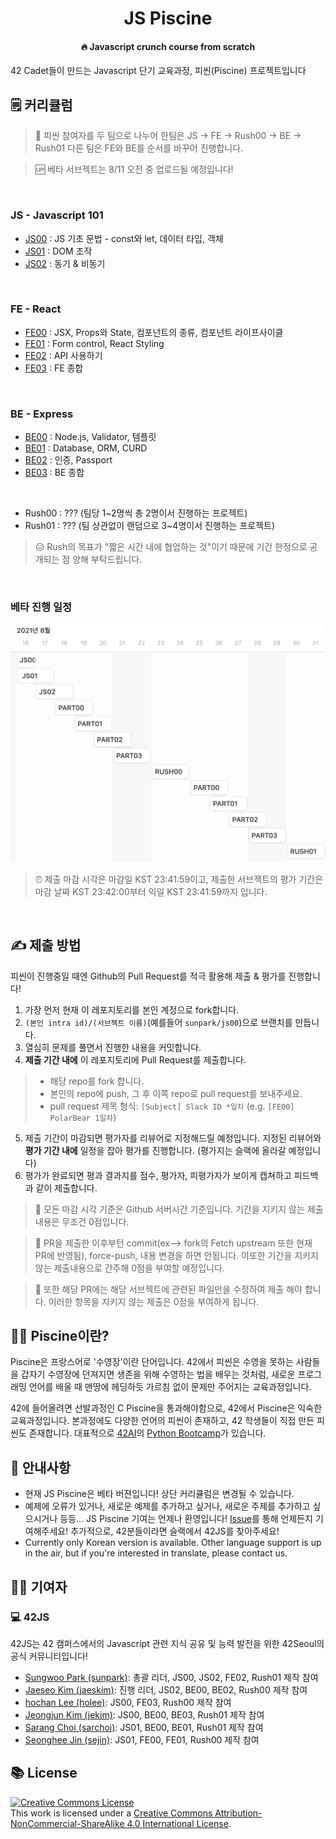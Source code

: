 <h1 align="center">JS Piscine</h1>
<h4 align="center">🔥 Javascript crunch course from scratch</h4>

42 Cadet들이 만드는 Javascript 단기 교육과정, 피씬(Piscine) 프로젝트입니다<br>

## 🗒 커리큘럼

> 🏃 피씬 참여자를 두 팀으로 나누어 한팀은 JS -> FE -> Rush00 -> BE -> Rush01 다른 팀은 FE와 BE를 순서를 바꾸어 진행합니다.

> 🆙 베타 서브젝트는 8/11 오전 중 업로드될 예정입니다!

<br>

### JS - Javascript 101
* [JS00](js00) : JS 기초 문법 - const와 let, 데이터 타입, 객체
* [JS01](js01) : DOM 조작
* [JS02](js02) : 동기 & 비동기

<br>

### FE - React
* [FE00](fe00) : JSX, Props와 State, 컴포넌트의 종류, 컴포넌트 라이프사이클
* [FE01](fe01) : Form control, React Styling
* [FE02](fe02) : API 사용하기
* [FE03](fe03) : FE 종합

<br>

### BE - Express
* [BE00](be00) : Node.js, Validator, 템플릿
* [BE01](be01) : Database, ORM, CURD
* [BE02](be02) : 인증, Passport
* [BE03](be03) : BE 종합

<br>

* Rush00 : ??? (팀당 1~2명씩 총 2명이서 진행하는 프로젝트)
* Rush01 : ??? (팀 상관없이 랜덤으로 3~4명이서 진행하는 프로젝트)

> 😥 Rush의 목표가 "짧은 시간 내에 협업하는 것"이기 때문에 기간 한정으로 공개되는 점 양해 부탁드립니다.

<br>

### 베타 진행 일정
![](images/beta_schedule.png)

> ⏰ 제출 마감 시각은 마감일 KST 23:41:59이고, 제출한 서브젝트의 평가 기간은 마감 날짜 KST 23:42:00부터 익일 KST 23:41:59까지 입니다.

<br>

## ✍️ 제출 방법
피씬이 진행중일 때엔 Github의 Pull Request를 적극 활용해 제출 & 평가를 진행합니다!

1. 가장 먼저 현재 이 레포지토리를 본인 계정으로 fork합니다.
2. `(본인 intra id)/(서브젝트 이름)`(예를들어 `sunpark/js00`)으로 브랜치를 만듭니다.
3. 열심히 문제를 풀면서 진행한 내용을 커밋합니다.
4. **제출 기간 내에** 이 레포지토리에 Pull Request를 제출합니다.
  > - 해당 repo를 fork 합니다.
  > - 본인의 repo에 push, 그 후 이쪽 repo로 pull request를 보내주세요.
  > - pull request 제목 형식: `[Subject] Slack ID *일차` (e.g. `[FE00] PolarBear 1일차`)
5. 제출 기간이 마감되면 평가자를 리뷰어로 지정해드릴 예정입니다. 지정된 리뷰어와 **평가 기간 내에** 일정을 잡아 평가를 진행합니다. (평가지는 슬랙에 올라갈 예정입니다)
6. 평가가 완료되면 평과 결과지를 점수, 평가자, 피평가자가 보이게 캡쳐하고 피드백과 같이 제출합니다.

> 🚨 모든 마감 시각 기준은 Github 서버시간 기준입니다. 기간을 지키지 않는 제출내용은 무조건 0점입니다.

> 🚨 PR을 제출한 이후부턴 commit(ex--> fork의 Fetch upstream 또한 현재 PR에 반영됨), force-push, 내용 변경을 하면 안됩니다. 이또한 기간을 지키지 않는 제출내용으로 간주해 0점을 부여할 예정입니다.

> 🚨 또한 해당 PR에는 해당 서브젝트에 관련된 파일만을 수정하여 제출 해야 합니다. 이러한 항목을 지키지 않는 제출은 0점을 부여하게 됩니다.

## 🏊‍♀️ Piscine이란?

Piscine은 프랑스어로 '수영장'이란 단어입니다. 42에서 피씬은 수영을 못하는 사람들을 갑자기 수영장에 던져지면 생존을 위해 수영하는 법을 배우는 것처럼, 새로운 프로그래밍 언어를 배울 때 맨땅에 헤딩하듯 가르침 없이 문제만 주어지는 교육과정입니다.

42에 들어올려면 선발과정인 C Piscine을 통과해야함으로, 42에서 Piscine은 익숙한 교육과정입니다. 본과정에도 다양한 언어의 피씬이 존재하고, 42 학생들이 직접 만든 피씬도 존재합니다. 대표적으로 [42AI](https://github.com/42-AI)의 [Python Bootcamp](https://github.com/42-AI/bootcamp_python)가 있습니다.

## 📢 안내사항

- 현재 JS Piscine은 베타 버젼입니다! 상단 커리큘럼은 변경될 수 있습니다.
- 예제에 오류가 있거나, 새로운 예제를 추가하고 싶거나, 새로운 주제를 추가하고 싶으시거나 등등... JS Piscine 기여는 언제나 환영입니다! [Issue](https://github.com/42js/piscine/issues)를 통해 언제든지 기여해주세요! 추가적으로, 42분들이라면 슬랙에서 42JS를 찾아주세요!
- Currently only Korean version is available. Other language support is up in the air, but if you're interested in translate, please contact us.

## 🧑‍💻 기여자

### 💻 42JS
42JS는 42 캠퍼스에서의 Javascript 관련 지식 공유 및 능력 발전을 위한 42Seoul의 공식 커뮤니티입니다!

- [Sungwoo Park (sunpark)](https://github.com/cos18): 총괄 리더, JS00, JS02, FE02, Rush01 제작 참여
- [Jaeseo Kim (jaeskim)](https://github.com/JaeSeoKim): 진행 리더, JS02, BE00, BE02, Rush00 제작 참여
- [hochan Lee (holee)](https://github.com/hochan222): JS00, FE03, Rush00 제작 참여
- [Jeongjun Kim (jekim)](https://github.com/Two-Jay): JS00, BE00, BE03, Rush01 제작 참여
- [Sarang Choi (sarchoi)](https://github.com/srngch): JS01, BE00, BE01, Rush01 제작 참여
- [Seonghee Jin (sejin)](https://github.com/MichelleJin12): JS01, FE00, FE01, Rush00 제작 참여

## 📚 License
<a rel="license" href="http://creativecommons.org/licenses/by-nc-sa/4.0/"><img alt="Creative Commons License" style="border-width:0" src="https://i.creativecommons.org/l/by-nc-sa/4.0/88x31.png" /></a><br />This work is licensed under a <a rel="license" href="http://creativecommons.org/licenses/by-nc-sa/4.0/">Creative Commons Attribution-NonCommercial-ShareAlike 4.0 International License</a>.

